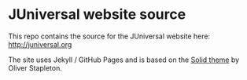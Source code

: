 # JUniversal website source

This repo contains the source for the JUniversal website here:   http://juniversal.org

The site uses Jekyll / GitHub Pages and is based on the [Solid theme](http://jekyllthemes.org/themes/solid/) by Oliver Stapleton.
